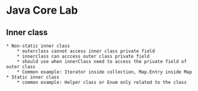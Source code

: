 # Java Core Lab

## Inner class
    * Non-static inner class
        * outerclass cannot access inner class private field
        * innerclass can acccess outer class private field
        * should use when innerClass need to access the private field of outer class
        * Common example: Iterator inside collection, Map.Entry inside Map
    * Static inner class
        * common example: Helper class or Enum only related to the class